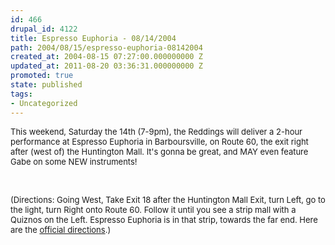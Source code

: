```yaml
---
id: 466
drupal_id: 4122
title: Espresso Euphoria - 08/14/2004
path: 2004/08/15/espresso-euphoria-08142004
created_at: 2004-08-15 07:27:00.000000000 Z
updated_at: 2011-08-20 03:36:31.000000000 Z
promoted: true
state: published
tags:
- Uncategorized
---
```

<p><font size="2">This weekend, Saturday the 14th (7-9pm), the Reddings will deliver a 2-hour performance at Espresso Euphoria in Barboursville, on Route 60, the exit right after (west of) the Huntington Mall. It's gonna be great, and MAY even feature Gabe on some NEW instruments!</font></p>
<br />                  <p><font size="2">(Directions: Going West, Take Exit 18 after the Huntington Mall Exit, turn Left, go to the light, turn Right onto Route 60. Follow it until you see a strip mall with a Quiznos on the Left. Espresso Euphoria is in that strip, towards the far end. Here are the <a href="/tour/espressodirections">official directions</a>.) </font></p>
